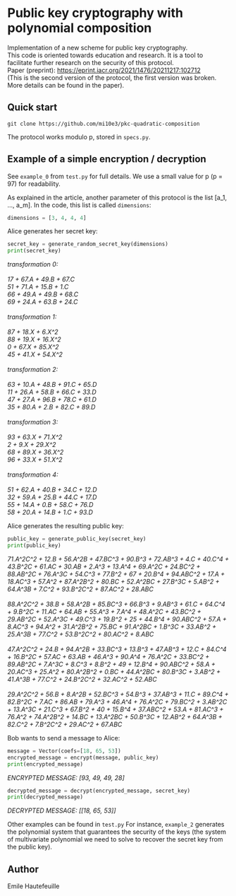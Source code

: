 # Public key cryptography with polynomial composition

Implementation of a new scheme for public key cryptography.
<br>This code is oriented towards education and research. It is a tool to facilitate further research on the security of this protocol.
<br>Paper (preprint): https://eprint.iacr.org/2021/1476/20211217:102712 <br> (This is the second version of the protocol, the first version was broken. More details can be found in the paper).

## Quick start
```
git clone https://github.com/mi10e3/pkc-quadratic-composition
```

The protocol works modulo p, stored in `specs.py`.

## Example of a simple encryption / decryption

See `example_0` from `test.py` for full details. We use a small value for p (p = 97) for readability.

As explained in the article, another parameter of this protocol is the list [a_1, ..., a_m]. In the code, this list is called `dimensions`:
```python
dimensions = [3, 4, 4, 4]
```

Alice generates her secret key:
```python
secret_key = generate_random_secret_key(dimensions)
print(secret_key)
```

*transformation 0:<br><br>
17 + 67.A + 49.B + 67.C<br>
51 + 71.A + 15.B + 1.C<br>
66 + 49.A + 49.B + 68.C<br>
69 + 24.A + 63.B + 24.C<br><br>
transformation 1:<br><br>
87 + 18.X + 6.X^2<br>
88 + 19.X + 16.X^2<br>
0 + 67.X + 85.X^2<br>
45 + 41.X + 54.X^2<br><br>
transformation 2:<br><br>
63 + 10.A + 48.B + 91.C + 65.D<br>
11 + 26.A + 58.B + 66.C + 33.D<br>
47 + 27.A + 96.B + 78.C + 61.D<br>
35 + 80.A + 2.B + 82.C + 89.D<br><br>
transformation 3:<br><br>
93 + 63.X + 71.X^2<br>
2 + 9.X + 29.X^2<br>
68 + 89.X + 36.X^2<br>
96 + 33.X + 51.X^2<br><br>
transformation 4:<br><br>
51 + 62.A + 40.B + 34.C + 12.D<br>
32 + 59.A + 25.B + 44.C + 17.D<br>
55 + 14.A + 0.B + 58.C + 76.D<br>
58 + 20.A + 14.B + 1.C + 93.D*

Alice generates the resulting public key:
```python
public_key = generate_public_key(secret_key)
print(public_key)

```

*71.A^2C^2 + 12.B + 56.A^2B + 47.BC^3 + 90.B^3 + 72.AB^3 + 4.C + 40.C^4 + 43.B^2C + 61.<span>AC + 30.AB + 2.A^3 + 13.A^4 + 69.A^2C + 24.BC^2 + 88.AB^2C + 76.A^3C + 54.C^3 + 77.B^2 + 67 + 20.B^4 + 94.ABC^2 + 17.A + 18.<span>AC^3 + 57.A^2 + 87.A^2B^2 + 80.BC + 52.A^2BC + 27.B^3C + 5.AB^2 + 64.A^3B + 7.C^2 + 93.B^2C^2 + 87.AC^2 + 28.ABC
<br><br>
88.A^2C^2 + 38.B + 58.A^2B + 85.BC^3 + 66.B^3 + 9.AB^3 + 61.C + 64.C^4 + 9.B^2C + 11.<span>AC + 64.AB + 55.A^3 + 7.A^4 + 48.A^2C + 43.BC^2 + 29.AB^2C + 52.A^3C + 49.C^3 + 19.B^2 + 25 + 44.B^4 + 90.ABC^2 + 57.A + 8.AC^3 + 94.A^2 + 31.A^2B^2 + 75.BC + 91.A^2BC + 1.B^3C + 33.AB^2 + 25.A^3B + 77.C^2 + 53.B^2C^2 + 80.<span>AC^2 + 8.ABC
<br><br>
47.A^2C^2 + 24.B + 94.A^2B + 33.BC^3 + 13.B^3 + 47.AB^3 + 12.C + 84.C^4 + 16.B^2C + 57.<span>AC + 63.AB + 46.A^3 + 90.A^4 + 76.A^2C + 33.BC^2 + 89.AB^2C + 7.A^3C + 8.C^3 + 8.B^2 + 49 + 12.B^4 + 90.ABC^2 + 58.A + 20.<span>AC^3 + 25.A^2 + 80.A^2B^2 + 0.BC + 44.A^2BC + 80.B^3C + 3.AB^2 + 41.A^3B + 77.C^2 + 24.B^2C^2 + 32.AC^2 + 52.ABC
<br><br>
29.A^2C^2 + 56.B + 8.A^2B + 52.BC^3 + 54.B^3 + 37.AB^3 + 11.C + 89.C^4 + 82.B^2C + 7.<span>AC + 86.AB + 79.A^3 + 46.A^4 + 76.A^2C + 79.BC^2 + 3.AB^2C + 13.A^3C + 21.C^3 + 67.B^2 + 40 + 15.B^4 + 37.ABC^2 + 53.A + 81.<span>AC^3 + 76.A^2 + 74.A^2B^2 + 14.BC + 13.A^2BC + 50.B^3C + 12.AB^2 + 64.A^3B + 82.C^2 + 7.B^2C^2 + 29.<span>AC^2 + 67.ABC*


Bob wants to send a message to Alice:

```python
message = Vector(coefs=[18, 65, 53])
encrypted_message = encrypt(message, public_key)
print(encrypted_message)
```

*ENCRYPTED MESSAGE: [93, 49, 49, 28]*

```python
decrypted_message = decrypt(encrypted_message, secret_key)
print(decrypted_message)
```

*DECRYPTED MESSAGE: [[18, 65, 53]]*

Other examples can be found in `test.py` For instance, `example_2` generates the polynomial system that guarantees the security of the keys (the system of multivariate polynomial we need to solve to recover the secret key from the public key).


## Author

Emile Hautefeuille
